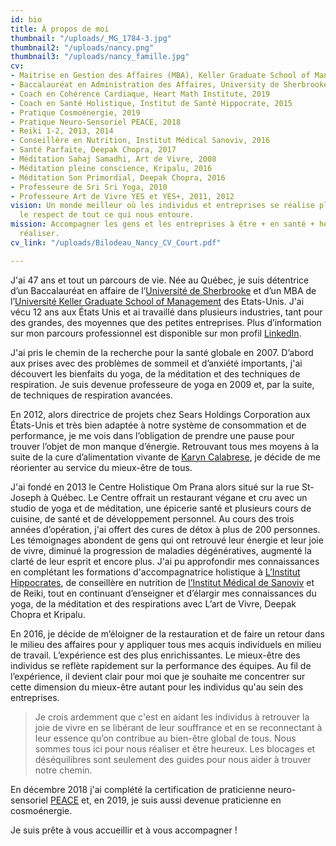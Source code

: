 ```yaml
---
id: bio
title: À propos de moi
thumbnail: "/uploads/_MG_1784-3.jpg"
thumbnail2: "/uploads/nancy.png"
thumbnail3: "/uploads/nancy_famille.jpg"
cv:
- Maitrise en Gestion des Affaires (MBA), Keller Graduate School of Management, 2005
- Baccalauréat en Administration des Affaires, University de Sherbrooke, 1994
- Coach en Cohérence Cardiaque, Heart Math Institute, 2019
- Coach en Santé Holistique, Institut de Santé Hippocrate, 2015
- Pratique Cosmoénergie, 2019
- Pratique Neuro-Sensoriel PEACE, 2018
- Reiki 1-2, 2013, 2014
- Conseillère en Nutrition, Institut Médical Sanoviv, 2016
- Santé Parfaite, Deepak Chopra, 2017
- Méditation Sahaj Samadhi, Art de Vivre, 2008
- Méditation pleine conscience, Kripalu, 2016
- Méditation Son Primordial, Deepak Chopra, 2016
- Professeure de Sri Sri Yoga, 2010
- Professeure Art de Vivre YES et YES+, 2011, 2012
vision: Un monde meilleur où les individus et entreprises se réalise pleinement dans
  le respect de tout ce qui nous entoure.
mission: Accompagner les gens et les entreprises à être + en santé + heureux et se
  réaliser.
cv_link: "/uploads/Bilodeau_Nancy_CV_Court.pdf"

---
```

J'ai 47 ans et tout un parcours de vie. Née au Québec, je suis détentrice d’un Baccalauréat en affaire de l’[Université de Sherbrooke](https://www.usherbrooke.ca/) et d’un MBA de l’[Université Keller Graduate School of Management](https://www.keller.edu/) des Etats-Unis. J'ai vécu 12 ans aux États Unis et ai travaillé dans plusieurs industries, tant pour des grandes, des moyennes que des petites entreprises. Plus d’information sur mon parcours professionnel est disponible sur mon profil [LinkedIn](https://www.linkedin.com/in/nancybilodeau/).

J'ai pris le chemin de la recherche pour la santé globale en 2007. D’abord aux prises avec des problèmes de sommeil et d’anxiété importants, j'ai découvert les bienfaits du yoga, de la méditation et des techniques de respiration. Je suis devenue professeure de yoga en 2009 et, par la suite, de techniques de respiration avancées.

En 2012, alors directrice de projets chez Sears Holdings Corporation aux États-Unis et très bien adaptée à notre système de consommation et de performance, je me vois dans l’obligation de prendre une pause pour trouver l’objet de mon manque d’énergie. Retrouvant tous mes moyens à la suite de la cure d’alimentation vivante de [Karyn Calabrese](https://karynraw.com/), je décide de me réorienter au service du mieux-être de tous.

J'ai fondé en 2013 le Centre Holistique Om Prana alors situé sur la rue St-Joseph à Québec. Le Centre offrait un restaurant végane et cru avec un studio de yoga et de méditation, une épicerie santé et plusieurs cours de cuisine, de santé et de développement personnel. Au cours des trois années d’opération, j'ai offert des cures de détox à plus de 200 personnes. Les témoignages abondent de gens qui ont retrouvé leur énergie et leur joie de vivre, diminué la progression de maladies dégénératives, augmenté la clarté de leur esprit et encore plus. J'ai pu approfondir mes connaissances en complétant les formations d'accompagnatrice holistique à [L’Institut Hippocrates](https://hippocratesinst.org/), de conseillère en nutrition de [l’Institut Médical de Sanoviv](http://www.sanoviv.com/) et de Reiki, tout en continuant d’enseigner et d’élargir mes connaissances du yoga, de la méditation et des respirations avec L’art de Vivre, Deepak Chopra et Kripalu.

En 2016, je décide de m’éloigner de la restauration et de faire un retour dans le milieu des affaires pour y appliquer tous mes acquis individuels en milieu de travail. L’expérience est des plus enrichissantes. Le mieux-être des individus se reflète rapidement sur la performance des équipes. Au fil de l’expérience, il devient clair pour moi que je souhaite me concentrer sur cette dimension du mieux-être autant pour les individus qu'au sein des entreprises.

> Je crois ardemment que c'est en aidant les individus à retrouver la joie de vivre en se libérant de leur souffrance et en se reconnectant à leur essence qu’on contribue au bien-être global de tous. Nous sommes tous ici pour nous réaliser et être heureux. Les blocages et déséquilibres sont seulement des guides pour nous aider à trouver notre chemin.

En décembre 2018 j'ai complété la certification de praticienne neuro-sensoriel [PEACE](http://stephanedrouet.com/) et, en 2019, je suis aussi devenue praticienne en cosmoénergie.

Je suis prête à vous accueillir et à vous accompagner !